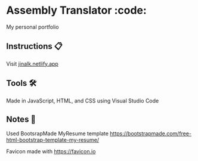 # Assembly Translator :code:
My personal portfolio 

<!-- How to use -->
## Instructions 📋
Visit [jinalk.netlify.app](https://jinalk.netlify.app)

<!-- Tools -->
## Tools 🛠 ##

Made in JavaScript, HTML, and CSS using Visual Studio Code

<!-- Creds -->
## Notes 📝 ##

Used BootsrapMade MyResume template https://bootstrapmade.com/free-html-bootstrap-template-my-resume/

Favicon made with https://favicon.io
